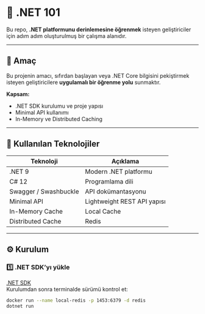 # 🧠 .NET 101

Bu repo, **.NET platformunu derinlemesine öğrenmek** isteyen geliştiriciler için adım adım oluşturulmuş bir çalışma alanıdır.  

---

## 🚀 Amaç

Bu projenin amacı, sıfırdan başlayan veya .NET Core bilgisini pekiştirmek isteyen geliştiricilere **uygulamalı bir öğrenme yolu** sunmaktır.

**Kapsam:**
- .NET SDK kurulumu ve proje yapısı
- Minimal API kullanımı
- In-Memory ve Distributed Caching

---

## 🧩 Kullanılan Teknolojiler

| Teknoloji | Açıklama |
|------------|-----------|
| .NET 9 | Modern .NET platformu |
| C# 12 | Programlama dili |
| Swagger / Swashbuckle | API dokümantasyonu |
| Minimal API | Lightweight REST API yapısı |
|In-Memory Cache|Local Cache|
|Distributed Cache|Redis|

---

## ⚙️ Kurulum

### 1️⃣ .NET SDK’yı yükle
[.NET SDK](https://dotnet.microsoft.com/en-us/download)  
Kurulumdan sonra terminalde sürümü kontrol et:
```bash
docker run --name local-redis -p 1453:6379 -d redis
dotnet run
